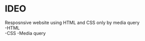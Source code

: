 # IDEO
Resposnsive website using HTML and CSS only by media query
<br>
-HTML <br>
-CSS
-Media query
